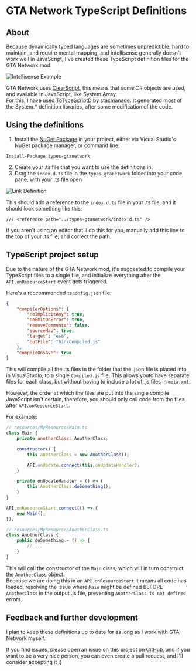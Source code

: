 # GTA Network TypeScript Definitions

## About

Because dynamically typed languages are sometimes unpredictible, hard to maintain, and require mental mapping, and intellisense generally doesn't work well in JavaScript, I've created these TypeScript definition files for the GTA Network mod.

![Intellisense Example](http://i.imgur.com/6vaaSLI.png)

GTA Network uses [ClearScript](https://clearscript.codeplex.com/), this means that some C# objects are used, and available in JavaScript, like System.Array.  
For this, I have used [ToTypeScriptD](https://github.com/ToTypeScriptD/ToTypeScriptD) by [staxmanade](https://github.com/staxmanade). It generated most of the System.* definition libraries, after some modification of the code.

## Using the definitions

1. Install the [NuGet Package](https://www.nuget.org/packages/types-gtanetwork/) in your project, either via Visual Studio's NuGet package manager, or command line:
```
Install-Package types-gtanetwork
```

2. Create your .ts file that you want to use the definitions in.
3. Drag the `index.d.ts` file in the `types-gtanetwork` folder into your code pane, with your .ts file open

![Link Definition](http://i.imgur.com/w7mVDBr.png)

This should add a reference to the `index.d.ts` file in your .ts file, and it should look something like this:

    /// <reference path="../types-gtanetwork/index.d.ts" />

If you aren't using an editor that'll do this for you, manually add this line to the top of your .ts file, and correct the path.

## TypeScript project setup

Due to the nature of the GTA Network mod, it's suggested to compile your TypeScript files to a single file, and initialize everything after the `API.onResourceStart` event gets triggered.

Here's a reccommended `tsconfig.json` file:

```json
{
    "compilerOptions": {
        "noImplicitAny": true,
        "noEmitOnError": true,
        "removeComments": false,
        "sourceMap": true,
        "target": "es6",
        "outFile": "bin/Compiled.js"
    },
    "compileOnSave": true
}
```

This will compile all the .ts files in the folder that the .json file is placed into in VisualStudio, to a single `Compiled.js` file. This allows youto have separate files for each class, but without having to include a lot of .js files in `meta.xml`.

However, the order at which the files are put into the single compile JavaScript isn't certain, therefore, you should only call code from the files after `API.onResourceStart`.

For example:

```js
// resources/MyResource/Main.ts
class Main {
    private anotherClass: AnotherClass;

    constructor() {
        this.anotherClass = new AnotherClass();

        API.onUpdate.connect(this.onUpdateHandler);
    }

    private onUpdateHandler = () => {
        this.AnotherClass.doSomething();
    }
}

API.onResourceStart.connect(() => {
    new Main();
});
```

```js
// resources/MyResource/AnotherClass.ts
class AnotherClass {
    public doSomething = () => {
        // ...
    }
}
```

This will call the constructor of the `Main` class, which will in turn construct the `AnotherClass` object.  
Because we are doing this in an `API.onResourceStart` it means all code has loaded, resolving the issue where `Main` might be defined BEFORE `AnotherClass` in the output .js file, preventing `AnotherClass is not defined` errors.

## Feedback and further development

I plan to keep these definitions up to date for as long as I work with GTA Network myself.

If you find issues, please open an issue on this project on [GitHub](https://github.com/Rene-Sackers/gta-network-typescript/issues), and if you want to be a very nice person, you can even create a pull request, and I'll consider accepting it :)